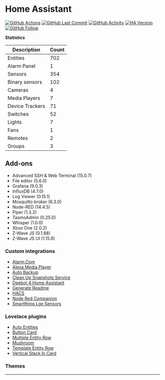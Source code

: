 # Home Assistant

[![GitHub Actions][actions-shield]][actions]
[![GitHub Last Commit][last-commit-shield]][last-commit]
[![GitHub Activity][activity-shield]][activity]
[![HA Version][ha-shield]][ha]
[![GitHub Follow][github-shield]][github]


**Statistics**

Description | Count
-- | --
Entities | 702
Alarm Panel | 1
Sensors | 354
Binary sensors | 102
Cameras | 4
Media Players | 7
Device Trackers  | 71
Switches | 52
Lights | 7
Fans | 1
Remotes | 2
Groups | 3

## Add-ons
- Advanced SSH & Web Terminal (15.0.7)
- File editor (5.6.0)
- Grafana (9.0.3)
- InfluxDB (4.7.0)
- Log Viewer (0.15.1)
- Mosquitto broker (6.3.0)
- Node-RED (14.4.5)
- Piper (1.3.2)
- TasmoAdmin (0.25.0)
- Whisper (1.0.0)
- Xbox One (2.0.2)
- Z-Wave JS (0.1.88)
- Z-Wave JS UI (1.15.8)

### Custom integrations
- [Alarm.Com](https://github.com/pyalarmdotcom/alarmdotcom)
- [Alexa Media Player](https://github.com/custom-components/alexa_media_player)
- [Auto Backup](https://github.com/jcwillox/hass-auto-backup)
- [Clean Up Snapshots Service](https://github.com/tmonck/clean_up_snapshots)
- [Deebot 4 Home Assistant](https://github.com/DeebotUniverse/Deebot-4-Home-Assistant)
- [Generate Readme](https://github.com/custom-components/readme)
- [HACS](https://github.com/hacs/integration)
- [Node Red Companion](https://github.com/zachowj/hass-node-red)
- [Smartthinq Lge Sensors](https://github.com/ollo69/ha-smartthinq-sensors)

### Lovelace plugins
- [Auto Entities](https://github.com/thomasloven/lovelace-auto-entities)
- [Button Card](https://github.com/custom-cards/button-card)
- [Multiple Entity Row](https://github.com/benct/lovelace-multiple-entity-row)
- [Mushroom](https://github.com/piitaya/lovelace-mushroom)
- [Template Entity Row](https://github.com/thomasloven/lovelace-template-entity-row)
- [Vertical Stack In Card](https://github.com/ofekashery/vertical-stack-in-card)

### Themes


***

[last-commit]: https://github.com/stroodl3bug/upgraded-couscous/commits/master
[last-commit-shield]: https://img.shields.io/github/last-commit/stroodl3bug/upgraded-couscous?style=for-the-badge
[activity-shield]: https://img.shields.io/github/commit-activity/m/stroodl3bug/upgraded-couscous?style=for-the-badge
[activity]: https://github.com/stroodl3bug/upgraded-couscous/commits/master
[ha-shield]: https://img.shields.io/badge/Home%20Assistant-2023.8.4-brightgreen?style=for-the-badge
[ha]: https://github.com/home-assistant/home-assistant/releases/latest
[github-shield]: https://img.shields.io/github/stars/stroodl3bug/upgraded-couscous?label=STARS&amp;logo=Github&amp;style=for-the-badge
[github]: https://github.com/stroodl3bug/upgraded-couscous
[actions-shield]:https://github.com/stroodl3bug/upgraded-couscous/actions/workflows/main.yml?style=for-the-badge
[actions]: https://github.com/stroodl3bug/upgraded-couscous/actions